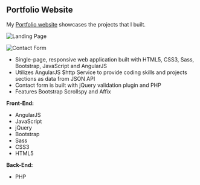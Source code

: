 
**Portfolio Website**
--------------------

My [Portfolio website](http://www.bernadetteengleman.com/) showcases the projects that I built.

![Landing Page](http://www.bernadetteengleman.com/img/portfolio/portfoliothumbnail.jpg)

![Contact Form](http://www.bernadetteengleman.com/img/portfolio/portfoliothumbnail2.jpg)


 - Single-page, responsive web application built with HTML5, CSS3, Sass, Bootstrap, JavaScript and AngularJS
 - Utilizes AngularJS $http Service to provide coding skills and projects sections as data from JSON API
 - Contact form is built with jQuery validation plugin and PHP
 - Features Bootstrap Scrollspy and Affix

**Front-End:**

 - AngularJS
 - JavaScript
 - jQuery
 - Bootstrap
 - Sass
 - CSS3
 - HTML5

**Back-End:**

 - PHP

